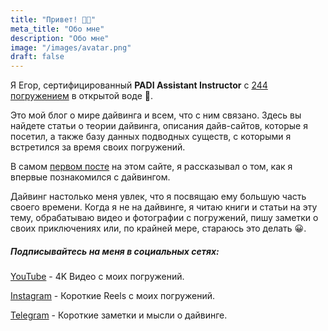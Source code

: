 ```yaml
---
title: "Привет! 👋🏼"
meta_title: "Обо мне"
description: "Обо мне"
image: "/images/avatar.png"
draft: false
---
```


Я Егор, сертифицированный **PADI Assistant Instructor** с <u>244 погружением</u> в открытой воде 🤿.

Это мой блог о мире дайвинга и всем, что с ним связано. Здесь вы найдете статьи о теории дайвинга, описания дайв-сайтов, которые я посетил, а также базу данных подводных существ, с которыми я встретился за время своих погружений.

В самом [первом посте](/blog/first-post/) на этом сайте, я рассказывал о том, как я впервые познакомился с дайвингом.

Дайвинг настолько меня увлек, что я посвящаю ему большую часть своего времени. Когда я не на дайвинге, я читаю книги и статьи на эту тему, обрабатываю видео и фотографии с погружений, пишу заметки о своих приключениях или, по крайней мере, стараюсь это делать 😀.

##### Подписывайтесь на меня в социальных сетях:
        
<i class="fa-brands fa-youtube" style="color: #ff0505;"></i> [YouTube](https://www.youtube.com/@diversnotes) - 4K Видео с моих погружений.

<i class="fab fa-instagram" style="color: #fb65a1;"></i> [Instagram](https://www.instagram.com/diver_egor?igshid=OGQ5ZDc2ODk2ZA%3D%3D) - Короткие Reels с моих погружений.

<i class="fa-brands fa-telegram" style="color: #74C0FC;"></i>  [Telegram](https://t.me/diversnotes) - Короткие заметки и мысли о дайвинге.
